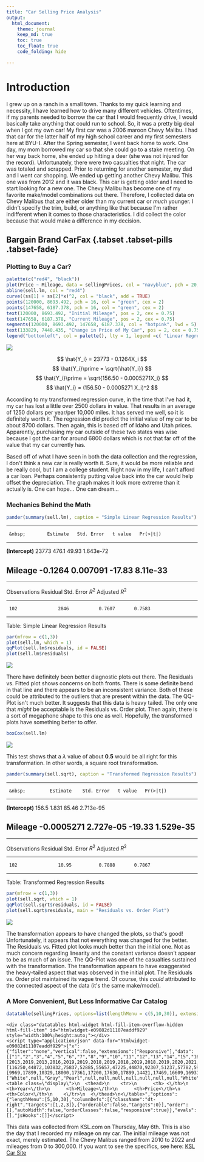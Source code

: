```yaml
---
title: "Car Selling Price Analysis"
output: 
  html_document:
    theme: journal
    keep_md: true
    toc: true
    toc_float: true
    code_folding: hide

---
```



# Introduction

I grew up on a ranch in a small town. Thanks to my quick learning and necessity, I have learned how to drive many different vehicles. Oftentimes, if my parents needed to borrow the car that I would frequently drive, I would basically take anything that could run to school. So, it was a pretty big deal when I got my own car! My first car was a 2006 maroon Chevy Malibu. I had that car for the latter half of my high school career and my first semesters here at BYU-I. After the Spring semester, I went back home to work. One day, my mom borrowed my car so that she could go to a stake meeting. On her way back home, she ended up hitting a deer (she was not injured for the record). Unfortunately, there were two casualties that night. The car was totaled and scrapped. Prior to returning for another semester, my dad and I went car shopping. We ended up getting another Chevy Malibu. This one was from 2012 and it was black. This car is getting older and I need to start looking for a new one. The Chevy Malibu has become one of my favorite make/model combinations out there. Therefore, I collected data on Chevy Malibus that are either older than my current car or *much* younger. I didn't specify the trim, build, or anything like that because I'm rather indifferent when it comes to those characteristics. I did collect the color because that would make a difference in my decision. 




## Bargain Brand CarFax {.tabset .tabset-pills .tabset-fade}




### Plotting to Buy a Car?


```r
palette(c("red4", "black"))
plot(Price ~ Mileage, data = sellingPrices, col = "navyblue", pch = 20, main = "Price of Chevy Mailbu (2010-2022) According to Mileage", xlab = "Mileage of Car", ylab = "Price of Car")
abline(sell.lm, col = "red4")
curve((ss[1] + ss[2]*x)^2, col = "black", add = TRUE)
points(120000, 8693.492, pch = 16, col = "green", cex = 2)
points(147658, 6187.378, pch = 16, col = "green", cex = 2)
text(120000, 8693.492, "Initial Mileage", pos = 2, cex = 0.75)
text(147658, 6187.378, "Current Mileage", pos = 2, cex = 0.75)
segments(120000, 8693.492, 147658, 6187.378, col = "hotpink", lwd = 5)
text(133829, 7440.435, "Change in Price of My Car", pos = 2, cex = 0.75)
legend("bottomleft", col = palette(), lty = 1, legend =c( "Linear Regression", "Transformed Regression (Square Root)"), bty = "n") 
```

![](CarSellingPrice_files/figure-html/unnamed-chunk-2-1.png)<!-- -->



$$
\hat{Y_i} = 23773 - 0.1264X_i
$$
$$
\hat{Y_i}\prime = \sqrt{\hat{Y_i}}
$$
$$
\hat{Y_i}\prime = \sqrt{156.50 - 0.0005271X_i}
$$
$$
\hat{Y_i} = (156.50 - 0.0005271 X_i)^2
$$

According to my transformed regression curve, in the time that I've had it, my car has lost a little over 2500 dollars in value. That results in an average of 1250 dollars per year/per 10,000 miles. It has served me well, so it is definitely worth it. The regression did predict the initial value of my car to be about 8700 dollars. Then again, this is based off of Idaho and Utah prices. Apparently, purchasing my car outside of these two states was wise because I got the car for around 6800 dollars which is not that far off of the value that my car currently has. 


Based off of what I have seen in both the data collection and the regression, I don't think a new car is really worth it. Sure, it would be more reliable and be really cool, but I am a college student. Right now in my life, I can't afford a car loan. Perhaps consistently putting value back into the car would help offset the depreciation. The graph makes it look more extreme than it actually is. One can hope... One can dream...


 

### Mechanics Behind the Math


```r
pander(summary(sell.lm), caption = "Simple Linear Regression Results")
```


---------------------------------------------------------------
     &nbsp;        Estimate   Std. Error   t value   Pr(>|t|)  
----------------- ---------- ------------ --------- -----------
 **(Intercept)**    23773       476.1       49.93    1.643e-72 

   **Mileage**     -0.1264     0.007091    -17.83    8.11e-33  
---------------------------------------------------------------


--------------------------------------------------------------
 Observations   Residual Std. Error   $R^2$    Adjusted $R^2$ 
-------------- --------------------- -------- ----------------
     102               2846           0.7607       0.7583     
--------------------------------------------------------------

Table: Simple Linear Regression Results

```r
par(mfrow = c(1,3))
plot(sell.lm, which = 1)
qqPlot(sell.lm$residuals, id = FALSE)
plot(sell.lm$residuals)
```

![](CarSellingPrice_files/figure-html/unnamed-chunk-3-1.png)<!-- -->

There have definitely been better diagnostic plots out there. The Residuals vs. Fitted plot shows concerns on both fronts. There is some definite bend in that line and there appears to be an inconsistent variance. Both of these could be attributed to the outliers that are present within the data. The QQ-Plot isn't much better. It suggests that this data is heavy tailed. The only one that *might* be acceptable is the Residuals vs. Order plot. Then again, there is a sort of megaphone shape to this one as well. Hopefully, the transformed plots have something better to offer. 


```r
boxCox(sell.lm)
```

![](CarSellingPrice_files/figure-html/unnamed-chunk-4-1.png)<!-- -->

This test shows that a $\lambda$ value of about **0.5** would be all right for this transformation. In other words, a square root transformation. 


```r
pander(summary(sell.sqrt), caption = "Transformed Regression Results")
```


-----------------------------------------------------------------
     &nbsp;         Estimate    Std. Error   t value   Pr(>|t|)  
----------------- ------------ ------------ --------- -----------
 **(Intercept)**     156.5        1.831       85.46    2.713e-95 

   **Mileage**     -0.0005271   2.727e-05    -19.33    1.529e-35 
-----------------------------------------------------------------


--------------------------------------------------------------
 Observations   Residual Std. Error   $R^2$    Adjusted $R^2$ 
-------------- --------------------- -------- ----------------
     102               10.95          0.7888       0.7867     
--------------------------------------------------------------

Table: Transformed Regression Results

```r
par(mfrow = c(1,3))
plot(sell.sqrt, which = 1)
qqPlot(sell.sqrt$residuals, id = FALSE)
plot(sell.sqrt$residuals, main = "Residuals vs. Order Plot")
```

![](CarSellingPrice_files/figure-html/unnamed-chunk-5-1.png)<!-- -->

The transformation appears to have changed the plots, so that's good! Unfortunately, it appears that not everything was changed for the better. The Residuals vs. Fitted plot looks much better than the initial one. Not as much concern regarding linearity and the constant variance doesn't appear to be as much of an issue. The QQ-Plot was one of the casualties sustained with the transformation. The transformation appears to have exaggerated the heavy-tailed aspect that was observed in the initial plot. The Residuals vs. Order plot maintained its vague trend. Of course, this *could* attributed to the connected aspect of the data (it's the same make/model).  


 

### A More Convenient, But Less Informative Car Catalog





```r
datatable(sellingPrices, options=list(lengthMenu = c(5,10,30)), extensions="Responsive")
```

```{=html}
<div class="datatables html-widget html-fill-item-overflow-hidden html-fill-item" id="htmlwidget-e09082d11107eaddf929" style="width:100%;height:auto;"></div>
<script type="application/json" data-for="htmlwidget-e09082d11107eaddf929">{"x":{"filter":"none","vertical":false,"extensions":["Responsive"],"data":[["1","2","3","4","5","6","7","8","9","10","11","12","13","14","15","16","17","18","19","20","21","22","23","24","25","26","27","28","29","30","31","32","33","34","35","36","37","38","39","40","41","42","43","44","45","46","47","48","49","50","51","52","53","54","55","56","57","58","59","60","61","62","63","64","65","66","67","68","69","70","71","72","73","74","75","76","77","78","79","80","81","82","83","84","85","86","87","88","89","90","91","92","93","94","95","96","97","98","99","100","101","102"],[2013,2019,2013,2016,2019,2019,2018,2019,2018,2019,2018,2019,2020,2021,2020,2019,2019,2019,2018,2019,2010,2020,2011,2013,2017,2018,2020,2018,2016,2017,2018,2018,2019,2018,2019,2018,2020,2013,2012,2021,2021,2021,2016,2020,2016,2011,2021,2019,2016,2017,2020,2021,2017,2018,2011,2020,2021,2018,2017,2018,2017,2021,2010,2019,2018,2017,2018,2014,2016,2013,2020,2020,2012,2017,2019,2015,2019,2019,2020,2016,2010,2011,2015,2013,2014,2011,2017,2015,2020,2020,2016,2020,2019,2017,2018,2017,2017,2020,2015,2013,2017,2018],[116250,44872,103832,75837,52885,55657,47225,44870,92307,51237,57782,59256,5159,4201,3971,45520,45432,48972,53566,52034,154429,28269,153245,136411,40933,48299,22748,36829,55387,33359,65523,17813,50323,92605,46640,56359,7979,133697,90252,2,4201,10,55387,3971,47575,138000,2,20977,66885,35788,3971,0,44958,70528,125185,5159,4201,36829,52001,34797,40611,3527,126730,22395,92188,55000,34976,35685,55387,151697,41574,6495,91522,21984,35069,78819,56252,50355,19834,47760,147056,125185,65923,68914,90337,108586,57611,82588,3545,3,41140,5159,30389,67881,36829,50738,45630,35340,86965,104053,102716,13255],[9969,17899,10329,18000,17361,17200,17630,17899,14421,17469,16609,16931,21998,25403,22440,17845,17845,17630,17039,17415,5000,22157,7000,8314,20599,17099,18685,20103,13660,19797,15495,25490,17523,14450,17791,16770,25900,7590,8566,25874,25403,25733,13660,22440,13995,4000,31375,26000,15999,13500,22440,30233,14995,17995,8499,21998,25403,20103,16255,23957,19844,18000,5850,22200,12995,15000,17942,15426,13660,7890,22999,15500,8999,14600,17400,13777,17146,17523,22899,18000,6477,8499,8500,12500,8499,7649,21995,8000,24851,20535,20995,21998,18545,21900,20103,12371,19250,20888,13244,9995,12000,19400],["White",null,"Gray","Pearl",null,null,null,null,null,null,null,"White","White","White","Black","Silver",null,"White","Black","Gray","White","White","White",null,"Gray","Silver","Silver","Black","Black","White","White","Blue","White","Gray","Black","Silver","Red","Silver","Silver","Red","White","Silver","Black","Black","Pearl","Blue","Silver","Silver","Maroon","Gray","Black","White","Blue","White","Red","White","White","Black","Silver","White","Blue","Red","Black","White","Black","Gray","Red","Silver","Black","Blue","Silver","Silver","Silver","Gray","White","Beige",null,null,"White","Blue","Silver","Red","Purple","Black","Blue","White","White","Red","Blue","Red","Red","White","Black","White","Black","Gray","White","Silver","Silver","Silver","White","White"]],"container":"<table class=\"display\">\n  <thead>\n    <tr>\n      <th> <\/th>\n      <th>Year<\/th>\n      <th>Mileage<\/th>\n      <th>Price<\/th>\n      <th>Color<\/th>\n    <\/tr>\n  <\/thead>\n<\/table>","options":{"lengthMenu":[5,10,30],"columnDefs":[{"className":"dt-right","targets":[1,2,3]},{"orderable":false,"targets":0}],"order":[],"autoWidth":false,"orderClasses":false,"responsive":true}},"evals":[],"jsHooks":[]}</script>
```

This data was collected from KSL.com on Thursday, May 6th. This is also the day that I recorded my mileage on my car. The initial mileage was not exact, merely estimated. The Chevy Malibus ranged from 2010 to 2022 and mileages from 0 to 300,000. If you want to see the specifics, see here: [KSL Car Site](https://cars.ksl.com/search/make/Chevrolet/model/Malibu/yearFrom/2010/yearTo/2022/mileageFrom/0/mileageTo/300000/newUsed/Used;Certified;New/numberDoors/4)
